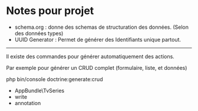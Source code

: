 # Notes pour projet

* schema.org : donne des schemas de structuration des données. (Selon des données types)
* UUID Generator : Permet de générer des Identifiants unique partout.

---

Il existe des commandes pour générer automatiquement des actions.

Par exemple pour générer un CRUD complet (formulaire, liste, et données)

php bin/console doctrine:generate:crud
 * AppBundle\TvSeries
 * write
 * annotation
